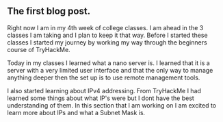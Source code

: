 ## The first blog post.

Right now I am in my 4th week of college classes. I am ahead in the 3 classes I am taking and I plan to keep it that way. 
Before I started these classes I started my journey by working my way through the beginners course of TryHackMe.

Today in my classes I learned what a nano server is. I learned that it is a server with a very limited user interface and that the only way to manage
anything deeper then the set up is to use remote management tools. 

I also started learning about IPv4 addressing. From TryHackMe I had learned some things about what IP's were but I dont have the best understanding of them. 
In this section that I am working on I am excited to learn more about IPs and what a Subnet Mask is. 
